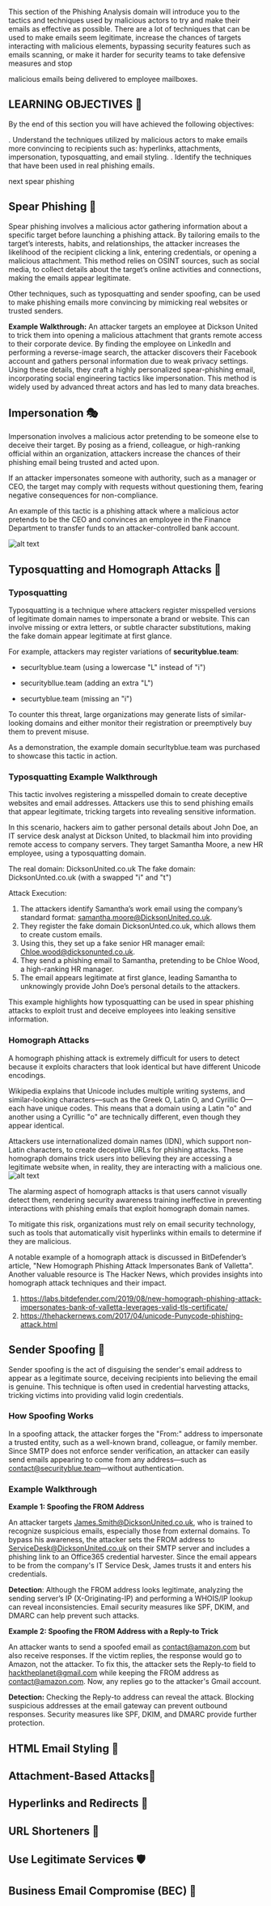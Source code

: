 This section of the Phishing Analysis domain will introduce you to the tactics and techniques used by malicious
actors to try and make their emails as effective as possible. There are a lot of techniques that can be used to make
emails seem legitimate, increase the chances of targets interacting with malicious elements, bypassing security
features such as emails scanning, or make it harder for security teams to take defensive measures and stop

malicious emails being delivered to employee mailboxes.

## LEARNING OBJECTIVES 🎯

By the end of this section you will have achieved the following objectives:

. Understand the techniques utilized by malicious actors to make emails more convincing to recipients such as:
hyperlinks, attachments, impersonation, typosquatting, and email styling.
. Identify the techniques that have been used in real phishing emails.

next spear phishing 
## Spear Phishing 🎣

Spear phishing involves a malicious actor gathering information about a specific target before launching a phishing attack. By tailoring emails to the target’s interests, habits, and relationships, the attacker increases the likelihood of the recipient clicking a link, entering credentials, or opening a malicious attachment. This method relies on OSINT sources, such as social media, to collect details about the target’s online activities and connections, making the emails appear legitimate.

Other techniques, such as typosquatting and sender spoofing, can be used to make phishing emails more convincing by mimicking real websites or trusted senders.

**Example Walkthrough:**
An attacker targets an employee at Dickson United to trick them into opening a malicious attachment that grants remote access to their corporate device. By finding the employee on LinkedIn and performing a reverse-image search, the attacker discovers their Facebook account and gathers personal information due to weak privacy settings. Using these details, they craft a highly personalized spear-phishing email, incorporating social engineering tactics like impersonation. This method is widely used by advanced threat actors and has led to many data breaches.

## Impersonation 🎭
Impersonation involves a malicious actor pretending to be someone else to deceive their target. By posing as a friend, colleague, or high-ranking official within an organization, attackers increase the chances of their phishing email being trusted and acted upon.

If an attacker impersonates someone with authority, such as a manager or CEO, the target may comply with requests without questioning them, fearing negative consequences for non-compliance.

An example of this tactic is a phishing attack where a malicious actor pretends to be the CEO and convinces an employee in the Finance Department to transfer funds to an attacker-controlled bank account.

![alt text](image-17.png)

## Typosquatting and Homograph Attacks 📝
### Typosquatting
Typosquatting is a technique where attackers register misspelled versions of legitimate domain names to impersonate a brand or website. This can involve missing or extra letters, or subtle character substitutions, making the fake domain appear legitimate at first glance.

For example, attackers may register variations of **securityblue.team**:

- securltyblue.team (using a lowercase "L" instead of "i")

- securitybllue.team (adding an extra "L")

- securtyblue.team (missing an "i")

To counter this threat, large organizations may generate lists of similar-looking domains and either monitor their registration or preemptively buy them to prevent misuse.

As a demonstration, the example domain securltyblue.team was purchased to showcase this tactic in action.

### Typosquatting Example Walkthrough
This tactic involves registering a misspelled domain to create deceptive websites and email addresses. Attackers use this to send phishing emails that appear legitimate, tricking targets into revealing sensitive information.

In this scenario, hackers aim to gather personal details about John Doe, an IT service desk analyst at Dickson United, to blackmail him into providing remote access to company servers. They target Samantha Moore, a new HR employee, using a typosquatting domain.

The real domain: DicksonUnited.co.uk
The fake domain: DicksonUnted.co.uk (with a swapped "i" and "t")

Attack Execution:
1. The attackers identify Samantha’s work email using the company’s standard format: samantha.moore@DicksonUnited.co.uk.
2. They register the fake domain DicksonUnted.co.uk, which allows them to create custom emails.
3. Using this, they set up a fake senior HR manager email: Chloe.wood@dicksonunted.co.uk.
4. They send a phishing email to Samantha, pretending to be Chloe Wood, a high-ranking HR manager.
5. The email appears legitimate at first glance, leading Samantha to unknowingly provide John Doe’s personal details to the attackers.

This example highlights how typosquatting can be used in spear phishing attacks to exploit trust and deceive employees into leaking sensitive information.

### Homograph Attacks
A homograph phishing attack is extremely difficult for users to detect because it exploits characters that look identical but have different Unicode encodings.

Wikipedia explains that Unicode includes multiple writing systems, and similar-looking characters—such as the Greek O, Latin O, and Cyrillic O—each have unique codes. This means that a domain using a Latin "o" and another using a Cyrillic "o" are technically different, even though they appear identical.

Attackers use internationalized domain names (IDN), which support non-Latin characters, to create deceptive URLs for phishing attacks. These homograph domains trick users into believing they are accessing a legitimate website when, in reality, they are interacting with a malicious one.
![alt text](image-18.png)

The alarming aspect of homograph attacks is that users cannot visually detect them, rendering security awareness training ineffective in preventing interactions with phishing emails that exploit homograph domain names.

To mitigate this risk, organizations must rely on email security technology, such as tools that automatically visit hyperlinks within emails to determine if they are malicious.

A notable example of a homograph attack is discussed in BitDefender’s article, "New Homograph Phishing Attack Impersonates Bank of Valletta". Another valuable resource is The Hacker News, which provides insights into homograph attack techniques and their impact.

1. https://labs.bitdefender.com/2019/08/new-homograph-phishing-attack-impersonates-bank-of-valletta-leverages-valid-tls-certificate/
2. https://thehackernews.com/2017/04/unicode-Punycode-phishing-attack.html

## Sender Spoofing 📧
Sender spoofing is the act of disguising the sender's email address to appear as a legitimate source, deceiving recipients into believing the email is genuine. This technique is often used in credential harvesting attacks, tricking victims into providing valid login credentials.

### How Spoofing Works
In a spoofing attack, the attacker forges the "From:" address to impersonate a trusted entity, such as a well-known brand, colleague, or family member. Since SMTP does not enforce sender verification, an attacker can easily send emails appearing to come from any address—such as contact@securityblue.team—without authentication.

### Example Walkthrough
**Example 1: Spoofing the FROM Address**

An attacker targets James.Smith@DicksonUnited.co.uk, who is trained to recognize suspicious emails, especially those from external domains. To bypass his awareness, the attacker sets the FROM address to ServiceDesk@DicksonUnited.co.uk on their SMTP server and includes a phishing link to an Office365 credential harvester. Since the email appears to be from the company's IT Service Desk, James trusts it and enters his credentials.

**Detection**: Although the FROM address looks legitimate, analyzing the sending server’s IP (X-Originating-IP) and performing a WHOIS/IP lookup can reveal inconsistencies. Email security measures like SPF, DKIM, and DMARC can help prevent such attacks.

**Example 2: Spoofing the FROM Address with a Reply-to Trick**

An attacker wants to send a spoofed email as contact@amazon.com but also receive responses. If the victim replies, the response would go to Amazon, not the attacker. To fix this, the attacker sets the Reply-to field to hacktheplanet@gmail.com while keeping the FROM address as contact@amazon.com. Now, any replies go to the attacker's Gmail account.

**Detection:** Checking the Reply-to address can reveal the attack. Blocking suspicious addresses at the email gateway can prevent outbound responses. Security measures like SPF, DKIM, and DMARC provide further protection.

## HTML Email Styling 🎨

## Attachment-Based Attacks📎

## Hyperlinks and Redirects 🔗

## URL Shorteners 📏

## Use Legitimate Services 🛡️

## Business Email Compromise (BEC) 🏦
